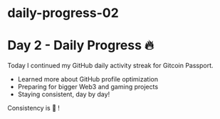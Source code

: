 # daily-progress-02
# Day 2 - Daily Progress 🔥

Today I continued my GitHub daily activity streak for Gitcoin Passport.

- Learned more about GitHub profile optimization
- Preparing for bigger Web3 and gaming projects
- Staying consistent, day by day!

Consistency is 🔑 !
